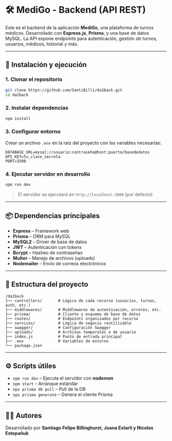 # 🛠️ MediGo - Backend (API REST)

Este es el backend de la aplicación **MediGo**, una plataforma de turnos médicos. Desarrollado con **Express.js**, **Prisma**, y una base de datos MySQL. La API expone endpoints para autenticación, gestión de turnos, usuarios, médicos, historial y más.

---

## 🚀 Instalación y ejecución

### 1. Clonar el repositorio

```bash
git clone https://github.com/SantiBilli/da1back.git
cd da1back
```

### 2. Instalar dependencias

```bash
npm install
```

### 3. Configurar entorno

Crear un archivo `.env` en la raíz del proyecto con las variables necesarias:

```
DATABASE_URL=mysql://usuario:contraseña@host:puerto/basededatos
API_KEY=tu_clave_secreta
PORT=3500
```

### 4. Ejecutar servidor en desarrollo

```bash
npm run dev
```

> El servidor se ejecutará en `http://localhost:3000` (por defecto)

---

## 📦 Dependencias principales

- **Express** – Framework web
- **Prisma** – ORM para MySQL
- **MySQL2** – Driver de base de datos
- **JWT** – Autenticación con tokens
- **Bcrypt** – Hasheo de contraseñas
- **Multer** – Manejo de archivos (uploads)
- **Nodemailer** – Envío de correos electrónicos

---

## 📂 Estructura del proyecto

```
/da1back
├── controllers/       # Lógica de cada recurso (usuarios, turnos, auth, etc.)
├── middlewares/       # Middlewares de autenticación, errores, etc.
├── prisma/            # Cliente y esquema de base de datos
├── routes/            # Endpoints organizados por recurso
├── services/          # Lógica de negocio reutilizable
├── swagger/           # Configuración Swagger
├── uploads/           # Archivos temporales o de usuario
├── index.js           # Punto de entrada principal
├── .env               # Variables de entorno
└── package.json
```

---

## ⚙️ Scripts útiles

- `npm run dev` – Ejecuta el servidor con **nodemon**
- `npm start` – Arranque estándar
- `npx prisma db pull` – Pull de la DB
- `npx prisma generate` – Genera el cliente Prisma

---

## 👨‍⚕️ Autores

Desarrollado por **Santiago Felipe Billinghurst, Juana Estarli y Nicolas Estepañuk**
